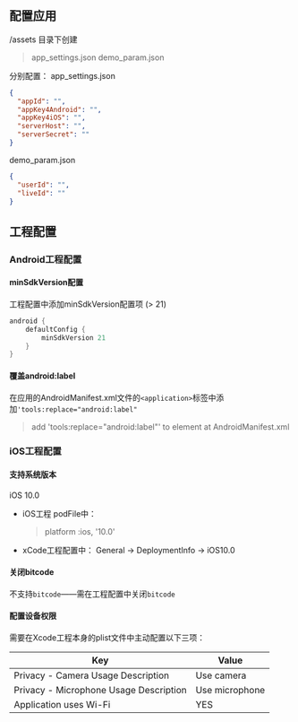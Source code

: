 ## 配置应用

/assets 目录下创建
> app_settings.json
demo_param.json

分别配置：
app_settings.json
```json
{
  "appId": "",
  "appKey4Android": "",
  "appKey4iOS": "",
  "serverHost": "",
  "serverSecret": ""
}
```

demo_param.json
```json
{
  "userId": "",
  "liveId": ""
}
```

## 工程配置

### Android工程配置

#### minSdkVersion配置

工程配置中添加minSdkVersion配置项 (> 21)

```groovy
android {
    defaultConfig {
        minSdkVersion 21
    }
}
```

#### 覆盖android:label

在应用的AndroidManifest.xml文件的`<application>`标签中添加`'tools:replace="android:label"`
> add 'tools:replace="android:label"' to <application> element at AndroidManifest.xml

### iOS工程配置

#### 支持系统版本
iOS 10.0
- iOS工程 podFile中：
  > platform :ios, '10.0'
- xCode工程配置中：
  General -> DeploymentInfo -> iOS10.0

#### 关闭bitcode
不支持`bitcode`——需在工程配置中关闭`bitcode`

#### 配置设备权限
需要在Xcode工程本身的plist文件中主动配置以下三项：

| Key  |  Value | 
|---|---|
|  Privacy - Camera Usage Description	 |  Use camera | 
|  Privacy - Microphone Usage Description |  Use microphone | 
|  Application uses Wi-Fi |  YES | 


